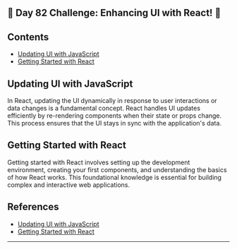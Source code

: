 ## 🚀 Day 82 Challenge: Enhancing UI with React! 🚀

## Contents
- [Updating UI with JavaScript](#updating-ui-with-javascript)
- [Getting Started with React](#getting-started-with-react)

## Updating UI with JavaScript

In React, updating the UI dynamically in response to user interactions or data changes is a fundamental concept. React handles UI updates efficiently by re-rendering components when their state or props change. This process ensures that the UI stays in sync with the application's data.


## Getting Started with React

Getting started with React involves setting up the development environment, creating your first components, and understanding the basics of how React works. This foundational knowledge is essential for building complex and interactive web applications.

## References
- [Updating UI with JavaScript](https://nextjs.org/learn/react-foundations/updating-ui-with-javascript)
- [Getting Started with React](https://nextjs.org/learn/react-foundations/getting-started-with-react)

---
